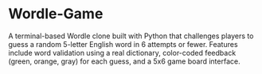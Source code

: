 # Wordle-Game
A terminal-based Wordle clone built with Python that challenges players to guess a random 5-letter English word in 6 attempts or fewer. Features include word validation using a real dictionary, color-coded feedback (green, orange, gray) for each guess, and a 5x6 game board interface.
